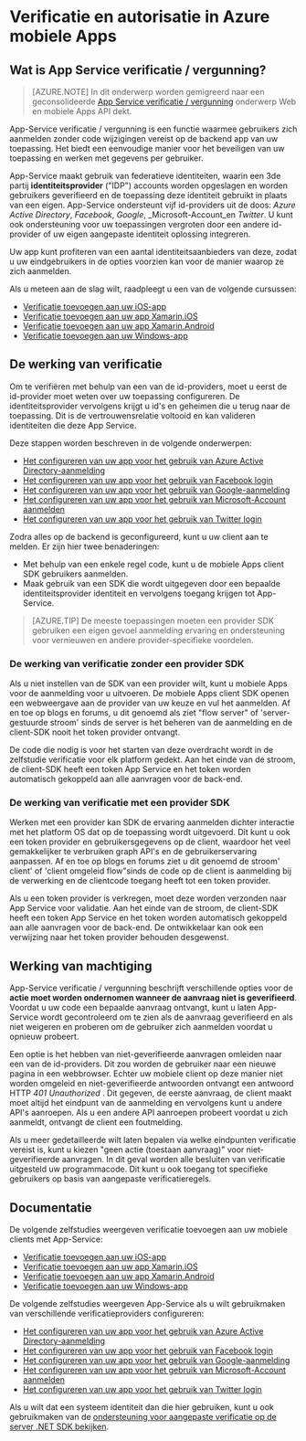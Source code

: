 <properties
    pageTitle="Verificatie en autorisatie in Azure mobiele Apps | Microsoft Azure"
    description="Overzicht van de verificatie en conceptuele verwijzing / vergunning functie voor Azure mobiele Apps"
    services="app-service\mobile"
    documentationCenter=""
    authors="mattchenderson"
    manager="erikre"
    editor=""/>

<tags
    ms.service="app-service-mobile"
    ms.workload="mobile"
    ms.tgt_pltfrm="na"
    ms.devlang="multiple"
    ms.topic="article"
    ms.date="10/01/2016"
    ms.author="mahender"/>

# <a name="authentication-and-authorization-in-azure-mobile-apps"></a>Verificatie en autorisatie in Azure mobiele Apps

## <a name="what-is-app-service-authentication--authorization"></a>Wat is App Service verificatie / vergunning?

> [AZURE.NOTE] In dit onderwerp worden gemigreerd naar een geconsolideerde [App Service verificatie / vergunning](../app-service/app-service-authentication-overview.md) onderwerp Web en mobiele Apps API dekt.

App-Service verificatie / vergunning is een functie waarmee gebruikers zich aanmelden zonder code wijzigingen vereist op de backend app van uw toepassing. Het biedt een eenvoudige manier voor het beveiligen van uw toepassing en werken met gegevens per gebruiker.

App-Service maakt gebruik van federatieve identiteiten, waarin een 3de partij **identiteitsprovider** ("IDP") accounts worden opgeslagen en worden gebruikers geverifieerd en de toepassing deze identiteit gebruikt in plaats van een eigen. App-Service ondersteunt vijf id-providers uit de doos: _Azure Active Directory_, _Facebook_, _Google_, _Microsoft-Account_en _Twitter_. U kunt ook ondersteuning voor uw toepassingen vergroten door een andere id-provider of uw eigen aangepaste identiteit oplossing integreren.

Uw app kunt profiteren van een aantal identiteitsaanbieders van deze, zodat u uw eindgebruikers in de opties voorzien kan voor de manier waarop ze zich aanmelden.

Als u meteen aan de slag wilt, raadpleegt u een van de volgende cursussen:

- [Verificatie toevoegen aan uw iOS-app]
- [Verificatie toevoegen aan uw app Xamarin.iOS]
- [Verificatie toevoegen aan uw app Xamarin.Android]
- [Verificatie toevoegen aan uw Windows-app]

## <a name="how-authentication-works"></a>De werking van verificatie

Om te verifiëren met behulp van een van de id-providers, moet u eerst de id-provider moet weten over uw toepassing configureren. De identiteitsprovider vervolgens krijgt u id's en geheimen die u terug naar de toepassing. Dit is de vertrouwensrelatie voltooid en kan valideren identiteiten die deze App Service.

Deze stappen worden beschreven in de volgende onderwerpen:

- [Het configureren van uw app voor het gebruik van Azure Active Directory-aanmelding]
- [Het configureren van uw app voor het gebruik van Facebook login]
- [Het configureren van uw app voor het gebruik van Google-aanmelding]
- [Het configureren van uw app voor het gebruik van Microsoft-Account aanmelden]
- [Het configureren van uw app voor het gebruik van Twitter login]

Zodra alles op de backend is geconfigureerd, kunt u uw client aan te melden. Er zijn hier twee benaderingen:

- Met behulp van een enkele regel code, kunt u de mobiele Apps client SDK gebruikers aanmelden.
- Maak gebruik van een SDK die wordt uitgegeven door een bepaalde identiteitsprovider identiteit en vervolgens toegang krijgen tot App-Service.

>[AZURE.TIP] De meeste toepassingen moeten een provider SDK gebruiken een eigen gevoel aanmelding ervaring en ondersteuning voor vernieuwen en andere provider-specifieke voordelen.

### <a name="how-authentication-without-a-provider-sdk-works"></a>De werking van verificatie zonder een provider SDK

Als u niet instellen van de SDK van een provider wilt, kunt u mobiele Apps voor de aanmelding voor u uitvoeren. De mobiele Apps client SDK openen een webweergave aan de provider van uw keuze en vul het aanmelden. Af en toe op blogs en forums, u dit genoemd als ziet "flow server" of 'server-gestuurde stroom' sinds de server is het beheren van de aanmelding en de client-SDK nooit het token provider ontvangt.

De code die nodig is voor het starten van deze overdracht wordt in de zelfstudie verificatie voor elk platform gedekt. Aan het einde van de stroom, de client-SDK heeft een token App Service en het token worden automatisch gekoppeld aan alle aanvragen voor de back-end.

### <a name="how-authentication-with-a-provider-sdk-works"></a>De werking van verificatie met een provider SDK

Werken met een provider kan SDK de ervaring aanmelden dichter interactie met het platform OS dat op de toepassing wordt uitgevoerd. Dit kunt u ook een token provider en gebruikersgegevens op de client, waardoor het veel gemakkelijker te verbruiken graph API's en de gebruikerservaring aanpassen. Af en toe op blogs en forums ziet u dit genoemd de stroom' client' of 'client omgeleid flow"sinds de code op de client is aanmelding bij de verwerking en de clientcode toegang heeft tot een token provider.

Als u een token provider is verkregen, moet deze worden verzonden naar App Service voor validatie. Aan het einde van de stroom, de client-SDK heeft een token App Service en het token worden automatisch gekoppeld aan alle aanvragen voor de back-end. De ontwikkelaar kan ook een verwijzing naar het token provider behouden desgewenst.

## <a name="how-authorization-works"></a>Werking van machtiging

App-Service verificatie / vergunning beschrijft verschillende opties voor de **actie moet worden ondernomen wanneer de aanvraag niet is geverifieerd**. Voordat u uw code een bepaalde aanvraag ontvangt, kunt u laten App-Service wordt gecontroleerd om te zien als de aanvraag geverifieerd en als niet weigeren en proberen om de gebruiker zich aanmelden voordat u opnieuw probeert.

Een optie is het hebben van niet-geverifieerde aanvragen omleiden naar een van de id-providers. Dit zou worden de gebruiker naar een nieuwe pagina in een webbrowser. Echter uw mobiele client op deze manier niet worden omgeleid en niet-geverifieerde antwoorden ontvangt een antwoord HTTP _401 Unauthorized_ . Dit gegeven, de eerste aanvraag, de client maakt moet altijd het eindpunt van de aanmelding en vervolgens kunt u andere API's aanroepen. Als u een andere API aanroepen probeert voordat u zich aanmeldt, ontvangt de client een foutmelding.

Als u meer gedetailleerde wilt laten bepalen via welke eindpunten verificatie vereist is, kunt u kiezen "geen actie (toestaan aanvraag)" voor niet-geverifieerde aanvragen. In dit geval worden alle besluiten van verificatie uitgesteld uw programmacode. Dit kunt u ook toegang tot specifieke gebruikers op basis van aangepaste verificatieregels.

## <a name="documentation"></a>Documentatie

De volgende zelfstudies weergeven verificatie toevoegen aan uw mobiele clients met App-Service:

- [Verificatie toevoegen aan uw iOS-app]
- [Verificatie toevoegen aan uw app Xamarin.iOS]
- [Verificatie toevoegen aan uw app Xamarin.Android]
- [Verificatie toevoegen aan uw Windows-app]

De volgende zelfstudies weergeven App-Service als u wilt gebruikmaken van verschillende verificatieproviders configureren:

- [Het configureren van uw app voor het gebruik van Azure Active Directory-aanmelding]
- [Het configureren van uw app voor het gebruik van Facebook login]
- [Het configureren van uw app voor het gebruik van Google-aanmelding]
- [Het configureren van uw app voor het gebruik van Microsoft-Account aanmelden]
- [Het configureren van uw app voor het gebruik van Twitter login]

Als u wilt dat een systeem identiteit dan die hier gebruiken, kunt u ook gebruikmaken van de [ondersteuning voor aangepaste verificatie op de server .NET SDK bekijken](app-service-mobile-dotnet-backend-how-to-use-server-sdk.md#custom-auth).

[Verificatie toevoegen aan uw iOS-app]: app-service-mobile-ios-get-started-users.md
[Verificatie toevoegen aan uw app Xamarin.iOS]: app-service-mobile-xamarin-ios-get-started-users.md
[Verificatie toevoegen aan uw app Xamarin.Android]: app-service-mobile-xamarin-android-get-started-users.md
[Verificatie toevoegen aan uw Windows-app]: app-service-mobile-windows-store-dotnet-get-started-users.md

[Het configureren van uw app voor het gebruik van Azure Active Directory-aanmelding]: app-service-mobile-how-to-configure-active-directory-authentication.md
[Het configureren van uw app voor het gebruik van Facebook login]: app-service-mobile-how-to-configure-facebook-authentication.md
[Het configureren van uw app voor het gebruik van Google-aanmelding]: app-service-mobile-how-to-configure-google-authentication.md
[Het configureren van uw app voor het gebruik van Microsoft-Account aanmelden]: app-service-mobile-how-to-configure-microsoft-authentication.md
[Het configureren van uw app voor het gebruik van Twitter login]: app-service-mobile-how-to-configure-twitter-authentication.md
